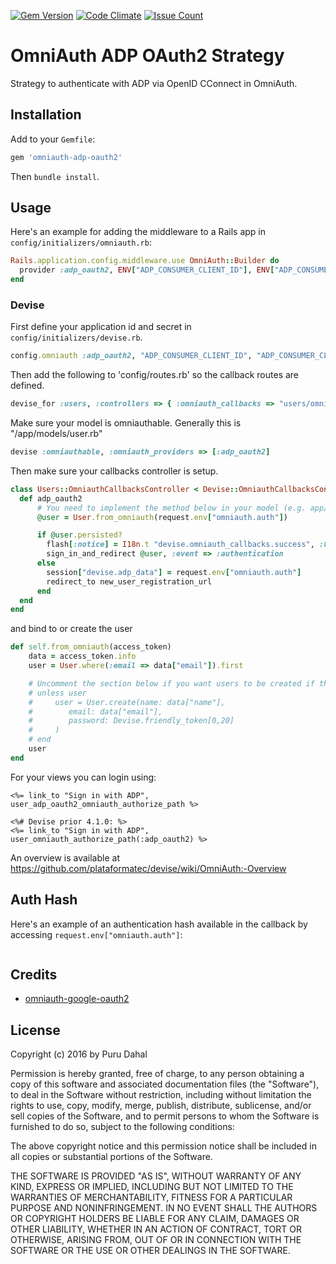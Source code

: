 [![Gem Version](https://badge.fury.io/rb/omniauth-adp-oauth2.svg)](https://badge.fury.io/rb/omniauth-adp-oauth2)
[![Code Climate](https://codeclimate.com/github/dahal/omniauth-adp-oauth2/badges/gpa.svg)](https://codeclimate.com/github/dahal/omniauth-adp-oauth2)
[![Issue Count](https://codeclimate.com/github/dahal/omniauth-adp-oauth2/badges/issue_count.svg)](https://codeclimate.com/github/dahal/omniauth-adp-oauth2)

# OmniAuth ADP OAuth2 Strategy

Strategy to authenticate with ADP via OpenID CConnect in OmniAuth.

## Installation

Add to your `Gemfile`:

```ruby
gem 'omniauth-adp-oauth2'
```

Then `bundle install`.


## Usage

Here's an example for adding the middleware to a Rails app in `config/initializers/omniauth.rb`:

```ruby
Rails.application.config.middleware.use OmniAuth::Builder do
  provider :adp_oauth2, ENV["ADP_CONSUMER_CLIENT_ID"], ENV["ADP_CONSUMER_CLIENT_SECRET"]
end
```

### Devise

First define your application id and secret in `config/initializers/devise.rb`.

```ruby
config.omniauth :adp_oauth2, "ADP_CONSUMER_CLIENT_ID", "ADP_CONSUMER_CLIENT_SECRET", { }
```

Then add the following to 'config/routes.rb' so the callback routes are defined.

```ruby
devise_for :users, :controllers => { :omniauth_callbacks => "users/omniauth_callbacks" }
```

Make sure your model is omniauthable. Generally this is "/app/models/user.rb"

```ruby
devise :omniauthable, :omniauth_providers => [:adp_oauth2]
```

Then make sure your callbacks controller is setup.

```ruby
class Users::OmniauthCallbacksController < Devise::OmniauthCallbacksController
  def adp_oauth2
      # You need to implement the method below in your model (e.g. app/models/user.rb)
      @user = User.from_omniauth(request.env["omniauth.auth"])

      if @user.persisted?
        flash[:notice] = I18n.t "devise.omniauth_callbacks.success", :kind => "ADP"
        sign_in_and_redirect @user, :event => :authentication
      else
        session["devise.adp_data"] = request.env["omniauth.auth"]
        redirect_to new_user_registration_url
      end
  end
end
```

and bind to or create the user

```ruby
def self.from_omniauth(access_token)
    data = access_token.info
    user = User.where(:email => data["email"]).first

    # Uncomment the section below if you want users to be created if they don't exist
    # unless user
    #     user = User.create(name: data["name"],
    #        email: data["email"],
    #        password: Devise.friendly_token[0,20]
    #     )
    # end
    user
end
```

For your views you can login using:

```erb
<%= link_to "Sign in with ADP", user_adp_oauth2_omniauth_authorize_path %>

<%# Devise prior 4.1.0: %>
<%= link_to "Sign in with ADP", user_omniauth_authorize_path(:adp_oauth2) %>
```

An overview is available at https://github.com/plataformatec/devise/wiki/OmniAuth:-Overview



## Auth Hash

Here's an example of an authentication hash available in the callback by accessing `request.env["omniauth.auth"]`:

```ruby

```

## Credits

* [omniauth-google-oauth2](https://github.com/zquestz/omniauth-google-oauth2)

## License

Copyright (c) 2016 by Puru Dahal

Permission is hereby granted, free of charge, to any person obtaining a copy of this software and associated documentation files (the "Software"), to deal in the Software without restriction, including without limitation the rights to use, copy, modify, merge, publish, distribute, sublicense, and/or sell copies of the Software, and to permit persons to whom the Software is furnished to do so, subject to the following conditions:

The above copyright notice and this permission notice shall be included in all copies or substantial portions of the Software.

THE SOFTWARE IS PROVIDED "AS IS", WITHOUT WARRANTY OF ANY KIND, EXPRESS OR IMPLIED, INCLUDING BUT NOT LIMITED TO THE WARRANTIES OF MERCHANTABILITY, FITNESS FOR A PARTICULAR PURPOSE AND NONINFRINGEMENT. IN NO EVENT SHALL THE AUTHORS OR COPYRIGHT HOLDERS BE LIABLE FOR ANY CLAIM, DAMAGES OR OTHER LIABILITY, WHETHER IN AN ACTION OF CONTRACT, TORT OR OTHERWISE, ARISING FROM, OUT OF OR IN CONNECTION WITH THE SOFTWARE OR THE USE OR OTHER DEALINGS IN THE SOFTWARE.
